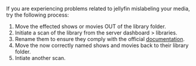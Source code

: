 If you are experiencing problems related to jellyfin mislabeling your media, try the following process:
1. Move the effected shows or movies OUT of the library folder.
2. Initiate a scan of the library from the server dashboard > libraries.
3. Rename them to ensure they comply with the official [documentation](https://jellyfin.org/docs/general/server/media/movies).
4. Move the now correctly named shows and movies back to their library folder.
5. Intiate another scan.
